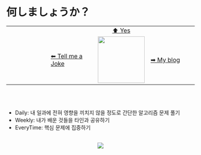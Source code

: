 # 何しましょうか？


<table align='center' style='overflow:initial'>
  <tr>
  <td rowspan='4' style='padding: 0 0'>
  <img src="https://1.bp.blogspot.com/-xaonqRhznpo/YAk7AcyadYI/AAAAAAAAA5M/xSRRPu70b_QGQq_rShHW2SuMhwDuO_cRACLcBGAsYHQ/s0/GIF.gif" alt=''/>
  </td>
  </tr>
  <tr>
  <td style='width:25%'>
  </td>
    <td style='width:15%' align='center'>
     <a href="https://fallout.fandom.com/wiki/Noodle_cup_(Fallout_4)" rel="noreferrer">⬆ Yes</a>
    </td>
     <td style='width:25%'>
    </td>
  </tr>
  <tr>
  <td  style='width:25%'>
    <a href="https://github.com/SpookyJelly" rel="noreferrer">⬅ Tell me a Joke</a>
  </td>
  <td>
     <img src="https://blogger.googleusercontent.com/img/a/AVvXsEgB-tX43NXwywL2tc40-0O77h5sjMgwrLUP-kDicj69O7S688XaK2uYhBQHoikX46yqB_qfeAbNEJl0p7zsIhxZPMBPz01HrG35VFOsW8b2R6ZYqj9HRuKeQYKFi9wDyeISw9OLGK7Wa_JeugbUeTdNGQch4lErzJ2ba2K-kaQW2IGzlFLgvoDoDfzs=s1600" alt='' style='width:125px; height:125px'>
  </td>
  <td  style='width:25%'>
    <a href="https://spookyjelly.tistory.com/" rel="noreferrer">➡ My blog</a>
  </td>
  </tr>
 </table>
 
 
<br/>
<br/>

<ul>
  <li>Daily: 내 일과에 전혀 영향을 끼치지 않을 정도로 간단한 알고리즘 문제 풀기</li>
  <li>Weekly: 내가 배운 것들을 타인과 공유하기</li>
  <li>EveryTime: 핵심 문제에 집중하기</li>
</ul>

<br/>

<div align='center'>
<a href="https://hits.seeyoufarm.com"><img src="https://hits.seeyoufarm.com/api/count/incr/badge.svg?url=https%3A%2F%2Fgithub.com%2FSpookyJelly%2Fhit-counter&count_bg=%2379C83D&title_bg=%23555555&icon=&icon_color=%23E7E7E7&title=hits&edge_flat=false"/></a>
</div>
